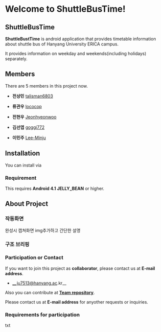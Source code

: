 # Welcome to ShuttleBusTime!

## ShuttleBusTime
 __ShuttleBustTime__ is android application that provides timetable information about shuttle bus of Hanyang University ERICA campus.
 
 It provides information on weekday and weekends(including holidays) separately.


## Members
 There are 5 members in this project now.

- __전상민__       [talisman6803](https://github.com/talisman6803)

- __류관우__       [lococop](https://github.com/lococop)

- __전현우__       [Jeonhyeonwoo](https://github.com/jeonhyeonwoo)

- __김선엽__       [goggi772](https://github.com/goggi772)

- __이민주__       [Lee-Minju](https://github.com/Lee-Minju)


## Installation
You can install via 

### Requirement
This requires __Android 4.1 JELLY_BEAN__ or higher.


## About Project
### 작동화면
 완성시 캡쳐화면 img추가하고 간단한 설명
  
### 구조 브리핑
 
  
### Participation or Contact 
 If you want to join this project as __collaborator__, please contact us at __E-mail address__.
   - __ju7513@hanyang.ac.kr__
   
 Also you can contribute at __[Team repository](https://github.com/Lee-Minju/oss2020-teamproject)__.
   
 Please contact us at __E-mail address__ for anyother requests or inquiries. 
  
### Requirements for participation
 
 txt
   
   
  
